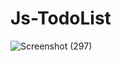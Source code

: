 # Js-TodoList
![Screenshot (297)](https://user-images.githubusercontent.com/80203367/229535103-277b6bbf-69e0-4d0b-8626-e07e0e231e4b.png)
